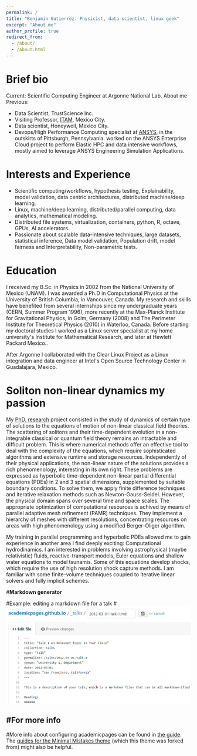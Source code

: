 ```yaml
---
permalink: /
title: "Benjamin Gutierrez: Physicist, data scientist, linux geek"
excerpt: "About me"
author_profile: true
redirect_from: 
  - /about/
  - /about.html
---
```


Brief bio
======

Current: Scientific Computing Engineer at Argonne National Lab. About me
Previous:
 - Data Scientist, TrustScience Inc.
 - Visiting Professor, [ITAM](http://www.itam.mx), Mexico City.
 - Data scientist, Honeywell, Mexico City.
 - Devops/High Performance Computing specialist at [ANSYS](http://www.ansys.com), in the outskirts of Pittsburgh, Pennsylvania. worked on the ANSYS Enterprise Cloud project to perform Elastic HPC and data intensive workflows, mostly aimed to leverage ANSYS Engineering Simulation Applications. 

Interests and Experience
======

- Scientific computing/workflows, hypothesis testing, Explainability, model validation, data centric architectures, distributed machine/deep learning. 
- Linux, machine/deep learning, distributed/parallel computing, data analytics, mathematical modeling. 
- Distributed file systems, virtualization, containers, python, R, octave, GPUs, AI accelerators. 
- Passionate about scalable data-intensive techniques, large datasets, statistical inference, Data model validation, Population drift, model fairness and Interpretability, Non-parametric tests.




Education
======

I received my B.Sc. in Physics in 2002 from the National University of Mexico (UNAM). I was awarded a Ph.D in Computational Physics at the University of British Columbia, in Vancouver, Canada. My research and skills have benefited from several internships since my undergraduate years (CERN, Summer Program 1996), more recently at the Max-Planck Institute for Gravitational Physics, in Golm, Germany (2008) and The Perimeter Institute for Theoretical Physics (2010) in Waterloo, Canada. Before starting my doctoral studies I worked as a Linux server specialist at my home university's Institute for Mathematical Research, and later at Hewlett Packard Mexico..

After Argonne I collaborated with the Clear Linux Project as a Linux integration and data engineer at Intel's Open Source Technology Center in Guadalajara, Mexico.

Soliton non-linear dynamics my passion
======

My [PhD. research](http://circle.ubc.ca/handle/2429/44527) project consisted in the study of dynamics of certain type of solutions to the equations of motion of non-linear classical field theories. The scattering of solitons and their time-dependent evolution in a non-integrable classical or quantum field theory remains an intractable and difficult problem. This is where numerical methods offer an effective tool to deal with the complexity of the equations, which require sophisticated algorithms and extensive runtime and storage resources. Independently of their physical applications, the non-linear nature of the solutions provides a rich phenomenology, interesting in its own right.
These problems are expressed as hyperbolic time-dependent non-linear partial differential equations (PDEs) in 2 and 3 spatial dimensions, supplemented by suitable  boundary conditions. To solve them, we apply finite difference techniques and iterative relaxation methods such as Newton-Gauss-Seidel. However, the physical domain spans over several time and space scales. The appropriate optimization of computational resources is achived by means of parallel adaptive mesh refinement (PAMR) techniques. They implement a hierarchy of meshes with different resolutions, concentrating resources on areas with high phenomenology using a modified Berger-Oliger algorithm.

My training in parallel programming and hyperbolic PDEs allowed me to gain experience in another area I find deeply exciting: Computational hydrodinamics. I am interested in problems involving astrophysical (maybe relativistic) fluids, reactive-transport models, Euler equations and shallow water equations to model tsunamis. Some of this equations develop shocks, which require the use of high resolution shock capture methods. I am familiar with some finite-volume techniques coupled to iterative linear solvers and fully implicit schemes. 




#**Markdown generator**


#Example: editing a markdown file for a talk
#![Editing a markdown file for a talk](/images/editing-talk.png)

#For more info
------
#More info about configuring academicpages can be found in [the guide](https://academicpages.github.io/markdown/). The [guides for the Minimal Mistakes theme](https://mmistakes.github.io/minimal-mistakes/docs/configuration/) (which this theme was forked from) might also be helpful.
